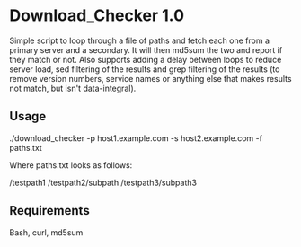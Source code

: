 Download_Checker 1.0
=======================

Simple script to loop through a file of paths and fetch each one from a primary server and a secondary. It will
then md5sum the two and report if they match or not. Also supports adding a delay between loops to reduce
server load, sed filtering of the results and grep filtering of the results (to remove version numbers, service names
or anything else that makes results not match, but isn't data-integral).

Usage
-----
./download_checker -p host1.example.com -s host2.example.com -f paths.txt

Where paths.txt looks as follows:

/testpath1
/testpath2/subpath
/testpath3/subpath3

Requirements
------------
Bash, curl, md5sum
